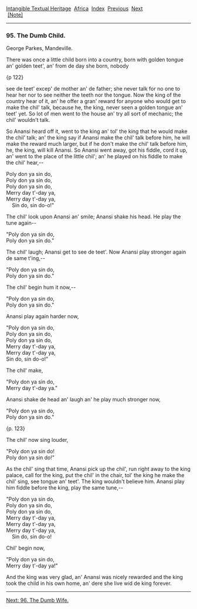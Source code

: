 [Intangible Textual Heritage](../../index)  [Africa](../index) 
[Index](index)  [Previous](jas094)  [Next](jas096)   
 [\[Note\]](jas095n)

------------------------------------------------------------------------

### 95. The Dumb Child.

George Parkes, Mandeville.

There was once a little child born into a country, born with golden
tongue an' golden teet', an' from de day she born, nobody

{p 122}

see de teet' excep' de mother an' de father; she never talk for no one
to hear her nor to see neither the teeth nor the tongue. Now the king of
the country hear of it, an' he offer a gran' reward for anyone who would
get to make the chil' talk, because he, the king, never seen a golden
tongue an' teet' yet. So lot of men went to the house an' try all sort
of mechanic; the chil' wouldn't talk.

So Anansi heard off it, went to the king an' tol' the king that he would
make the chil' talk; an' the king say if Anansi make the chil' talk
before him, he will make the reward much larger, but if he don't make
the chil' talk before him, he, the king, will kill Anansi. So Anansi
went away, got his fiddle, cord it up, an' went to the place of the
little chil'; an' he played on his fiddle to make the chil' hear,--

Poly don ya sin do,  
Poly don ya sin do,  
Poly don ya sin do,  
Merry day t'-day ya,  
Merry day t'-day ya,  
    Sin do, sin do-o!"

The chil' look upon Anansi an' smile; Anansi shake his head. He play the
tune again--

"Poly don ya sin do,  
Poly don ya sin do."

The chil' laugh; Anansi get to see de teet'. Now Anansi play stronger
again de same t'ing,--

"Poly don ya sin do,  
Poly don ya sin do."

The chil' begin hum it now,--

"Poly don ya sin do,  
Poly don ya sin do."

Anansi play again harder now,

"Poly don ya sin do,  
Poly don ya sin do,  
Poly don ya sin do,  
Merry day t'-day ya,  
Merry day t'-day ya,  
Sin do, sin do-o!"

The chil' make,

"Poly don ya sin do,  
Merry day t'-day ya."

Anansi shake de head an' laugh an' he play much stronger now,

"Poly don ya sin do,  
Poly don ya sin do."

{p. 123}

The chil' now sing louder,

"Poly don ya sin do!  
Poly don ya sin do!"

As the chil' sing that time, Anansi pick up the chil', run right away to
the king palace, call for the king, put the chil' in the chair, tol' the
king he make the chil' sing, see tongue an' teet'. The king wouldn't
believe him. Anansi play him fiddle before the king, play the same
tune,--

"Poly don ya sin do,  
Poly don ya sin do,  
Poly don ya sin do,  
Merry day t'-day ya,  
Merry day t'-day ya,  
Merry day t'-day ya,  
    Sin do, sin do-o!

Chil' begin now,

"Poly don ya sin do,  
Merry day t'-day ya!"

And the king was very glad, an' Anansi was nicely rewarded and the king
took the child in his own home, an' dere she live wid de king forever.

------------------------------------------------------------------------

[Next: 96. The Dumb Wife.](jas096)

